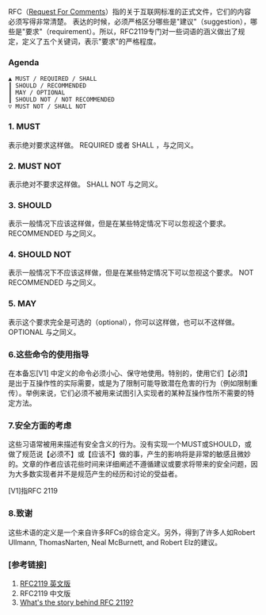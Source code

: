 RFC（[Request For Comments](http://www.ietf.org/rfc.html)）指的关于互联网标准的正式文件，它们的内容必须写得非常清楚。
表达的时候，必须严格区分哪些是"建议"（suggestion），哪些是"要求"（requirement）。所以，RFC2119专门对一些词语的涵义做出了规定，定义了五个关键词，表示"要求"的严格程度。
### Agenda

```
▲ MUST / REQUIRED / SHALL
┃ SHOULD / RECOMMENDED
┃ MAY / OPTIONAL
┃ SHOULD NOT / NOT RECOMMENDED
▽ MUST NOT / SHALL NOT
```

### 1. MUST

表示绝对要求这样做。
REQUIRED 或者 SHALL ，与之同义。

### 2. MUST NOT

表示绝对不要求这样做。
SHALL NOT 与之同义。

### 3. SHOULD

表示一般情况下应该这样做，但是在某些特定情况下可以忽视这个要求。
RECOMMENDED 与之同义。

### 4. SHOULD NOT

表示一般情况下不应该这样做，但是在某些特定情况下可以忽视这个要求。
NOT RECOMMENDED 与之同义。

### 5. MAY

表示这个要求完全是可选的（optional），你可以这样做，也可以不这样做。
OPTIONAL 与之同义。

### 6.这些命令的使用指导

在本备忘[V1] 中定义的命令必须小心、保守地使用。特别的，使用它们【必须】是出于互操作性的实际需要，或是为了限制可能导致潜在危害的行为（例如限制重传）。举例来说，它们必须不被用来试图引入实现者的某种互操作性所不需要的特定方法。

### 7.安全方面的考虑

这些习语常被用来描述有安全含义的行为。没有实现一个MUST或SHOULD，或做了规范说【必须不】或【应该不】做的事，产生的影响将是非常的敏感且微妙的。文章的作者应该花些时间来详细阐述不遵循建议或要求将带来的安全问题，因为大多数实现者并不是规范产生的经历和讨论的受益者。

 [V1]指RFC 2119

### 8.致谢

这些术语的定义是一个来自许多RFCs的综合定义。另外，得到了许多人如Robert Ullmann, ThomasNarten, Neal McBurnett, and Robert Elz的建议。

###  [参考链接]

1. [RFC2119 英文版](http://tools.ietf.org/html/rfc2119)
2. RFC2119 中文版
3. [What's the story behind RFC 2119?](https://www.quora.com/Whats-the-story-behind-RFC-2119)
